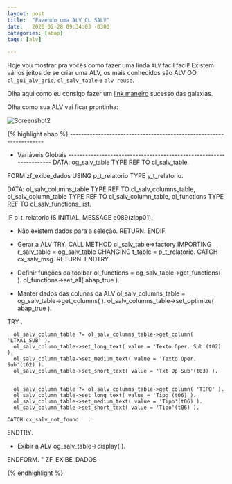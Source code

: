 ```yaml
---
layout: post
title:  "Fazendo uma ALV CL SALV"
date:   2020-02-28 09:34:03 -0300
categories: [abap]
tags: [alv]

---
```

Hoje vou mostrar pra vocês como fazer uma linda `ALV` facil facil! Existem vários jeitos de se criar uma ALV, os mais conhecidos são ALV OO `cl_gui_alv_grid`, `cl_salv_table` e `alv reuse`.

Olha aqui como eu consigo fazer um [link maneiro][link-legal] sucesso das galaxias.

Olha como sua ALV vai ficar prontinha:

![Screenshot2]({{site.baseurl}}/assets/imagem-alv2.jpg)

<more>

[link-legal]: https://www.google.com/search?q=legal

{% highlight abap %}
*--------------------------------------------------------------------*
* Variáveis Globais
*--------------------------------------------------------------------*
DATA:
  og_salv_table           TYPE REF TO cl_salv_table.
 
FORM zf_exibe_dados  USING    p_t_relatorio TYPE y_t_relatorio.

  DATA:
    ol_salv_columns_table   TYPE REF TO cl_salv_columns_table,
    ol_salv_column_table    TYPE REF TO cl_salv_column_table,
    ol_functions            TYPE REF TO cl_salv_functions_list.

  IF p_t_relatorio IS INITIAL.
    MESSAGE e089(zlpp01).
*   Não existem dados para a seleção.
    RETURN.
  ENDIF.

*   Gerar a ALV
  TRY.
      CALL METHOD cl_salv_table=>factory
        IMPORTING
          r_salv_table = og_salv_table
        CHANGING
          t_table      = p_t_relatorio.
    CATCH cx_salv_msg.
      RETURN.
  ENDTRY.

* Definir funções da toolbar
  ol_functions = og_salv_table->get_functions( ).
  ol_functions->set_all( abap_true ).

*   Manter dados das colunas da ALV
  ol_salv_columns_table = og_salv_table->get_columns( ).
  ol_salv_columns_table->set_optimize( abap_true ).

  TRY .

      ol_salv_column_table ?= ol_salv_columns_table->get_column( 'LTXA1_SUB' ).
      ol_salv_column_table->set_long_text( value = 'Texto Oper. Sub'(t02) ).
      ol_salv_column_table->set_medium_text( value = 'Texto Oper. Sub'(t02) ).
      ol_salv_column_table->set_short_text( value = 'Txt Op Sub'(t03) ).


      ol_salv_column_table ?= ol_salv_columns_table->get_column( 'TIPO' ).
      ol_salv_column_table->set_long_text( value = 'Tipo'(t06) ).
      ol_salv_column_table->set_medium_text( value = 'Tipo'(t06) ).
      ol_salv_column_table->set_short_text( value = 'Tipo'(t06) ).

    CATCH cx_salv_not_found.  .
  ENDTRY.

*   Exibir a ALV
  og_salv_table->display( ).

ENDFORM.                    " ZF_EXIBE_DADOS


{% endhighlight %}
